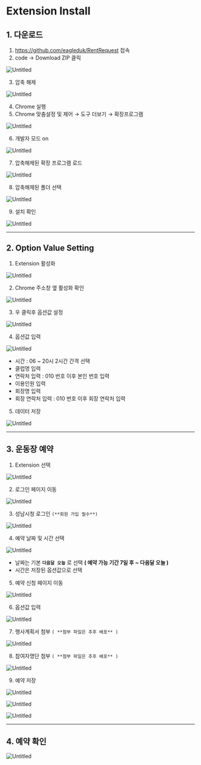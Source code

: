 # Extension Install

## 1. 다운로드

1. https://github.com/eagleduk/RentRequest 접속
2. code → Download ZIP 클릭

![Untitled](images/Untitled.png)

3. 압축 해제

![Untitled](images/Untitled%201.png)

4. Chrome 실행
5. Chrome 맞춤설정 및 제어 → 도구 더보기 → 확장프로그램

![Untitled](images/Untitled%202.png)

6. 개발자 모드 on

![Untitled](images/Untitled%203.png)

7. 압축해제된 확장 프로그램 로드

![Untitled](images/Untitled%204.png)

8. 압축해제된 폴더 선택

![Untitled](images/Untitled%205.png)

9. 설치 확인

![Untitled](images/Untitled%206.png)

---

## 2. Option Value Setting

1. Extension 활성화

![Untitled](images/Untitled%207.png)

2. Chrome 주소창 옆 활성화 확인

![Untitled](images/Untitled%208.png)

3. 우 클릭후 옵션값 설정

![Untitled](images/Untitled%209.png)

4. 옵션값 입력

![Untitled](images/Untitled%2010.png)

- 시간 : 06 ~ 20시 2시간 간격 선택
- 클럽명 입력
- 연락처 입력 : 010 번호 이후 본인 번호 입력
- 이용인원 입력
- 회장명 입력
- 회장 연락처 입력 : 010 번호 이후 회장 연락처 입력

5. 데이터 저장

![Untitled](images/Untitled%2011.png)

---

## 3. 운동장 예약

1. Extension 선택

![Untitled](images/Untitled%2012.png)

2. 로그인 페이지 이동

![Untitled](images/Untitled%2013.png)

3. 성남시청 로그인 `(**회원 가입 필수**)`

![Untitled](images/Untitled%2014.png)

4. 예약 날짜 및 시간 선택

![Untitled](images/Untitled%2015.png)

- 날짜는 기본 **`다음달 오늘`** 로 선택 **( 예약 가능 기간 7일 후 ~ 다음달 오늘 )**
- 시간은 저장된 옵션값으로 선택

5. 예약 신청 페이지 이동

![Untitled](images/Untitled%2016.png)

6. 옵션값 입력

![Untitled](images/Untitled%2017.png)

7. 행사계획서 첨부 `( **첨부 파일은 추후 배포** )`

![Untitled](images/Untitled%2018.png)

8. 참여자명단 첨부 `( **첨부 파일은 추후 배포** )`

![Untitled](images/Untitled%2019.png)

9. 예약 저장

![Untitled](images/Untitled%2020.png)

![Untitled](images/Untitled%2021.png)

![Untitled](images/Untitled%2022.png)

---

## 4. 예약 확인

![Untitled](images/Untitled%2023.png)
